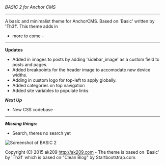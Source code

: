 
*BASIC 2 for Anchor CMS*

-------------------------------------------------------------------------


A basic and minimalist theme for AnchorCMS. Based on 'Basic' written by 'Th3f'. This theme adds in 

 - more to come -


--------------------------------------------------------------------------

**Updates**

- Added in images to posts by adding 'sidebar_image' as a custom field to posts and pages.
- Added breakpoints for the header image to accomodate new device widths.
- Adding in custom logo for top-left to apply globally. 
- Added categories on top navigation
- Added site variables to populate links 

***Next Up***

- New CSS codebase 

--------------------------------------------------------------------------


***Missing things:***

- Search, theres no search yet


![Screenshot of BASIC 2](--url-of-screenshot--)

Copyright (C) 2015 ak209 http://ak209.com - The theme is based on 'Basic' by 'Th3f' which is based on "Clean Blog" by Startbootstrap.com.